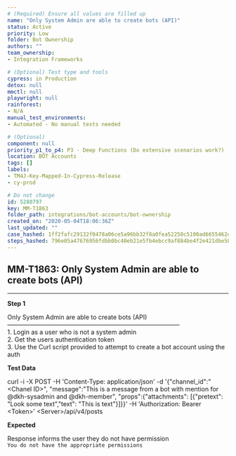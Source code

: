 ```yaml
---
# (Required) Ensure all values are filled up
name: "Only System Admin are able to create bots (API)"
status: Active
priority: Low
folder: Bot Ownership
authors: ""
team_ownership: 
- Integration Frameworks

# (Optional) Test type and tools
cypress: in Production
detox: null
mmctl: null
playwright: null
rainforest: 
- N/A
manual_test_environments: 
- Automated - No manual tests needed

# (Optional)
component: null
priority_p1_to_p4: P3 - Deep Functions (Do extensive scenarios work?)
location: BOT Accounts
tags: []
labels: 
- TM4J-Key-Mapped-In-Cypress-Release
- cy-prod

# Do not change
id: 5280797
key: MM-T1863
folder_path: integrations/bot-accounts/bot-ownership
created_on: "2020-05-04T18:06:36Z"
last_updated: ""
case_hashed: 1ff2fafc29132f0478a06ce5a96bb32f8a0fea52250c5100ad6655462df14581227ade96da549cf1204bd1ff424ed911
steps_hashed: 796e05a47676956fdbb0bc40eb21e5fb4ebcc9af884be4f2e421dbe501eb30cee3f490c2da373d69714629550a99570e
---
```


## MM-T1863: Only System Admin are able to create bots (API)

---

**Step 1**

Only System Admin are able to create bots (API)\
————————————————————————————\
1\. Login as a user who is not a system admin\
2\. Get the users authentication token\
3\. Use the Curl script provided to attempt to create a bot account using the auth

**Test Data**

curl -i -X POST -H 'Content-Type: application/json' -d '{"channel\_id":"\<Chanel ID>", "message":"This is a message from a bot with mention for @dkh-sysadmin and @dkh-member", "props":{"attachments": \[{"pretext": "Look some text","text": "This is text"}]}}' -H 'Authorization: Bearer \<Token>' \<Server>/api/v4/posts

**Expected**

Response informs the user they do not have permission\
`You do not have the appropriate permissions`
